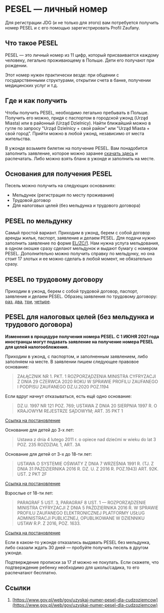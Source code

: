 # PESEL — личный номер

Для регистрации JDG (и не только для этого) вам потребуется получить номер PESEL и с его помощью зарегистрировать
Profil Zaufany.

## Что такое PESEL

PESEL — это личный номер из 11 цифр, который присваивается каждому человеку, легально проживающему в Польше. Дети его
получают при рождении.

Этот номер нужен практически везде: при общении с государственными структурами, открытии счета в банке, получении
медицинских услуг и т.д.

## Где и как получить

Чтобы получить PESEL, необходимо легально пребывать в Польше. Получить его можно, придя с паспортом в городской ужонд
(Urząd Miasta) или в районный (Urząd Dzielnicy). Найти ближайший можно в гугле по запросу "Urząd Dzielnicy + свой район"
или "Urząd Miasta + свой город". Прийти можно в любой ужонд, независимо от места жительства.

В ужонде возьмите билетик на получение PESEL. Вам понадобится заполнить заявление, которое можно заранее
[скачать здесь][1] и распечатать. Либо можно взять бланк в ужонде и заполнить на месте.

## Основания для получения PESEL

Песель можно получить на следующих основаниях:

- Мельдунек (регистрация по месту проживания)
- Трудовой договор
- Для налоговых целей (без мельдунка и трудового договора)

## PESEL по мельдунку

Самый простой вариант. Приходим в ужонд, берем с собой договор аренды жилья, паспорт, заявление и делаем PESEL.
Для подачи нужно заполнить заявление по форме [EL/ZC/1][6]. Нам нужна услуга мельдования, в одном окошке сразу сделают
мельдунок и выдают бумагу c номером PESEL. Дополнительно можно получить справку по мельдунку, но она стоит 17 злотых и
ее можно сделать в любой момент, не обязательно сразу.

## PESEL по трудовому договору

Приходим в ужонд, берем с собой трудовой договор, паспорт, заявление и делаем PESEL. Образец заявления по трудовому
договору: [раз][2], [два][3], [три][4], [четыре][5].

## PESEL для налоговых целей (без мельдунка и трудового договора)

**Изменения в процедуре получения номера PESEL. С 1 ИЮНЯ 2021 года иностранцы могут подавать заявление на получение
номера PESEL для целей налогообложения.**

Приходим в ужонд, с паспортом, и заполненным заявлением, либо заполняем на месте.
В заявлении пишем следующее правовое основание:

> ZAŁĄCZNIK NR 1. PKT. 1 ROZPORZĄDZENIA MINISTRA CYFRYZACJI Z DNIA 29
> CZERWCA 2020 ROKU W SPRAWIE PROFILU ZAUFANEGO I PODPISU ZAUFANEGO
> DZ.U.2020 POZ.1194

Если вдруг начнут отказываться, есть ещё одно основание:

> DZ.U. 1997 NR 121 POZ. 769; USTAWA Z DNIA 20 SIERPNIA 1997 R. O KRAJOWYM
> REJESTRZE SĄDOWYM; ART. 35 PKT 1

[Ссылка на постановление][7]

Основание для детей до 3-х лет:

> Ustawa z dnia 4 lutego 2011 r. o opiece nad dziećmi w wieku do lat 3
> POZ. 235 ROZDZIAŁ 1, ART. 3A

Основание для детей от 3-х до 18-ти лет:

> USTAWA O SYSTEMIE OŚWIATY Z DNIA 7 WRZEŚNIA 1991 R.
> (TJ. Z DNIA 31 PAZDZIERNIKA 2016 R. DZ. U. Z 2016 R. POZ.1943)
> ART. 92K. UST. 2 PKT 2F

[Ссылка на постановление][8]

Взрослые от 18-ти лет:

> PARAGRAF 5 UST. 3, PARAGRAF 8 UST. 1 — ROZPORZĄDZENIE MINISTRA CYFRYZACJI
> Z DNIA 5 PAŹDZIERNIKA 2016 R. W SPRAWIE PROFILU ZAUFANEGO ELEKTRONICZNEJ
> PLATFORMY USŁUG ADMINISTRACJI PUBLICZNEJ, OPUBLIKOWANE W DZIENNIKU USTAW
> R.P. Z 2016, POZ. 1633.

[Ссылка на постановление][9]

Если в каком-то ужонде отказались выдавать PESEL без мельдунка, либо
сказали ждать 30 дней — пробуйте получить песель в другом ужонде.

Подтверждение прописки за 17 zł можно не покупать. Если скажете, что подтверждение ребенку необходимо для
школы/садика, то его распечатают бесплатно.

## Ссылки

1. [https://www.gov.pl/web/gov/uzyskaj-numer-pesel-dla-cudzoziemcow](https://www.gov.pl/web/gov/uzyskaj-numer-pesel-dla-cudzoziemcow)

<!-- resources -->

[1]: https://www.gov.pl/attachment/5681d5cb-3ce9-4ca0-a325-1db67a7f3c24
[2]: https://69148b48-a-62cb3a1a-s-sites.googlegroups.com/site/ruum210/pesel/pesel-po-umove-o-prace/1.png?attachauth=ANoY7coUCiJhfOVEmulG0HRWepsrklVZ8V0dRPn8EWgPMFhCbWRUlDhT5MnhKtJCMgTMy94_avAxxxkb7dkUGd3J8J3GrWov_PvZqGPIaz98fBr3xkkbz9otU9Mpt7FotFj4RyPl2oMxcwXD5YCDLCQsRywibaOVSuUgV9xDj6wlynbG3HOwVS1H7-7lgnEX88fGAERGLw22QFHROziNOlUajl-HN1uGHTHMUgavdy3r4nhH-_LvOvM%3D&attredirects=0
[3]: https://69148b48-a-62cb3a1a-s-sites.googlegroups.com/site/ruum210/pesel/pesel-po-umove-o-prace/2.png?attachauth=ANoY7cpTazc53PJLkisnqkv98T1bremUkfAMnw8Svkjafr4jWnEWmVC7coIjWOcLilxzB1eBlFS4aR2fEIK_5-GdRNBAgVmJSeFYZx26Vb-d-u_jKmkZfl4-HzbqfJKxNeOth4ANsMV8_ZrACFu6OZ7XnqPelDXqNV2Wp5cdtvGxcXr0J_EsVgJa4Mb0xCSOJM8fD_M_4Zp4e7gFYst0huLat0lVNNOazbPibR82ohLt4V7bmNtlZfg%3D&attredirects=0
[4]: https://69148b48-a-62cb3a1a-s-sites.googlegroups.com/site/ruum210/pesel/pesel-po-umove-o-prace/3.png?attachauth=ANoY7cr1P_lwnuy4MVqu_229zDZ8F-gC3wpHTEsnLriQ6XqrL2b6QdtVrPqorT4e74CZWHMf5OezD-TQBzFpom76uzqNfSaElfUgL9oTcZnTrQySyP0LwoioiRvFYWD9asYfqwbLP-y3EXcqZf6XWJLBzBsSmkzFnaPoVN9eODOfX7SQQqLHIq6c-fyK-cCYAlQuGyn3D-PpaVTAU7iZR5Oe-RFcm2Ze44LAe_1mUN5khcuOY5jmJcs%3D&attredirects=0
[5]: https://69148b48-a-62cb3a1a-s-sites.googlegroups.com/site/ruum210/pesel/pesel-po-umove-o-prace/4.png?attachauth=ANoY7cpfImZEnPiFv9h3QTQVoGP72LKZJv9kGSA70P1wnCDtXuggcZGbwaeczqBYVDYKV9fCX9nLT1of7NWI9eFVIXPLPx1dbBFtj9PjbdNxGLK5bVGvm_CFiKmHPfzcJUMGiqsHZkgRc66dmNrqhIec9_sB-N_PnbaVYUHvzhqJKKZwlIybvYcx6usrdw6atWM3dsRBgCnOn_nq1VB7zbZVauCTpfWuuDSYwvEsciK2JRhXJUdQceY%3D&attredirects=0
[6]: https://druki.gofin.pl/elzc1-zgloszenie-pobytu-czasowego,wzor,1472,165.html
[7]: https://isap.sejm.gov.pl/isap.nsf/DocDetails.xsp?id=WDU19971210769
[8]: https://www.prawo.vulcan.edu.pl/przegdok.asp?qdatprz=akt&qplikid=1
[9]: http://isap.sejm.gov.pl/isap.nsf/DocDetails.xsp?id=WDU20160001633
